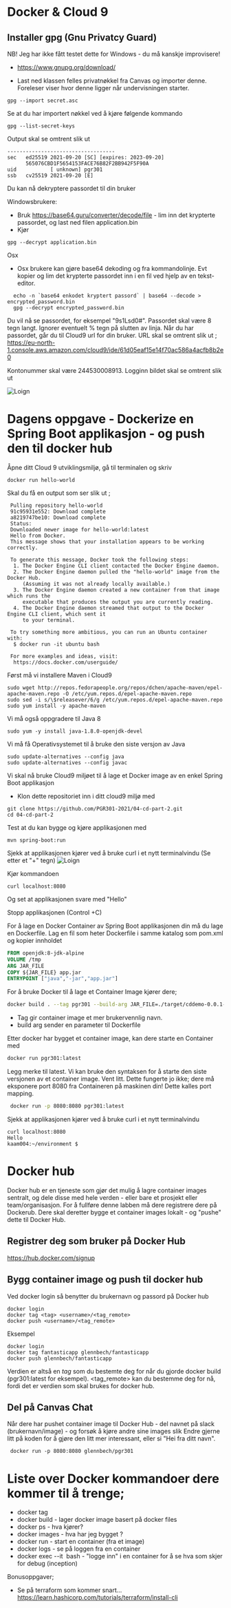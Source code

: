 # Docker & Cloud 9

## Installer gpg (Gnu Privatcy Guard)

NB! Jeg har ikke fått testet dette for Windows - du må kanskje improvisere!

* https://www.gnupg.org/download/

* Last ned klassen felles privatnøkkel fra Canvas og importer denne. Foreleser viser hvor denne ligger når undervisningen starter. 

```
gpg --import secret.asc
```

Se at du har importert nøkkel ved å kjøre følgende kommando
```
gpg --list-secret-keys
```

Output skal se omtrent slik ut 
```
-----------------------------------
sec   ed25519 2021-09-20 [SC] [expires: 2023-09-20]
      565076CBD1F5654153FACE76B82F2BB942F5F90A
uid           [ unknown] pgr301
ssb   cv25519 2021-09-20 [E]
```

Du kan nå dekryptere passordet til din bruker 

Windowsbrukere: 

* Bruk https://base64.guru/converter/decode/file - lim inn det krypterte passordet, og last ned filen application.bin
* Kjør 
```
gpg --decrypt application.bin
```

Osx

* Osx brukere kan gjøre base64 dekoding og fra kommandolinje. Evt kopier og lim det krypterte passordet inn i en fil 
ved hjelp av en tekst-editor.

```
  echo -n `base64 enkodet kryptert passord` | base64 --decode > encrypted_password.bin
  gpg --decrypt encrypted_password.bin
```

Du vil nå se passordet, for eksempel "9s1Lsd0#". Passordet skal være 8 tegn langt. Ignorer eventuelt % tegn på slutten av linja. 
Når du har passordet, går du til Cloud9 url for din bruker. URL skal se omtrent slik ut ; https://eu-north-1.console.aws.amazon.com/cloud9/ide/61d05eaf15e14f70ac586a4acfb8b2e0

Kontonummer skal være 244530008913. Logginn bildet skal se omtrent slik ut

<img title="Login" alt="Loign" src="img/1.png">

# Dagens oppgave - Dockerize en Spring Boot applikasjon - og push den til docker hub

Åpne ditt Cloud 9 utviklingsmiljø, gå til terminalen og skriv 

```docker run hello-world``` 

Skal du få en output som ser slik ut ; 

```Unable to find image hello-world:latest locally
 Pulling repository hello-world
 91c95931e552: Download complete
 a8219747be10: Download complete
 Status: 
 Downloaded newer image for hello-world:latest
 Hello from Docker.
 This message shows that your installation appears to be working correctly.

 To generate this message, Docker took the following steps:
  1. The Docker Engine CLI client contacted the Docker Engine daemon.
  2. The Docker Engine daemon pulled the "hello-world" image from the Docker Hub.
     (Assuming it was not already locally available.)
  3. The Docker Engine daemon created a new container from that image which runs the
     executable that produces the output you are currently reading.
  4. The Docker Engine daemon streamed that output to the Docker Engine CLI client, which sent it
     to your terminal.

 To try something more ambitious, you can run an Ubuntu container with:
  $ docker run -it ubuntu bash

 For more examples and ideas, visit:
  https://docs.docker.com/userguide/

```

Først må vi installere Maven i Cloud9
```
sudo wget http://repos.fedorapeople.org/repos/dchen/apache-maven/epel-apache-maven.repo -O /etc/yum.repos.d/epel-apache-maven.repo
sudo sed -i s/\$releasever/6/g /etc/yum.repos.d/epel-apache-maven.repo
sudo yum install -y apache-maven
```

Vi må også oppgradere til Java 8

```
sudo yum -y install java-1.8.0-openjdk-devel
```

Vi må få Operativsystemet til å bruke den siste versjon av Java
```
sudo update-alternatives --config java
sudo update-alternatives --config javac
```

Vi skal nå bruke Cloud9 miljøet til å lage et Docker image av en enkel Spring Boot applikasjon

* Klon dette repositoriet inn i ditt cloud9 miljø med 

```
git clone https://github.com/PGR301-2021/04-cd-part-2.git
cd 04-cd-part-2
```

Test at du kan bygge og kjøre applikasjonen med 

```
mvn spring-boot:run
```
Sjekk at applikasjonen kjører ved å bruke curl i et nytt terminalvindu (Se etter et "+" tegn)
<img title="Login" alt="Loign" src="img/2.png">

Kjør kommandoen
```
curl localhost:8080                                                                                                            
```
Og set at applikasjonen svare med "Hello"

Stopp applikasjonen (Control +C) 

For å lage en Docker Container av Spring Boot applikasjonen din må du lage en Dockerfile. Lag en fil som heter
Dockerfile i samme katalog som pom.xml og kopier innholdet

```dockerfile
FROM openjdk:8-jdk-alpine
VOLUME /tmp
ARG JAR_FILE
COPY ${JAR_FILE} app.jar
ENTRYPOINT ["java","-jar","app.jar"]
```

For å bruke Docker til å lage et Container Image kjører dere; 
```sh
docker build . --tag pgr301 --build-arg JAR_FILE=./target/cddemo-0.0.1-SNAPSHOT.jar 
```

* Tag gir container image et mer brukervennlig navn. 
* build arg sender en parameter til Dockerfile

Etter docker har bygget et container image, kan dere starte en Container med  

```sh
docker run pgr301:latest
```

Legg merke til latest. Vi kan bruke den syntaksen for å starte den siste versjonen av et container image. 
Vent litt. Dette fungerte jo ikke; dere må eksponere port 8080 fra Containeren på maskinen din! Dette kalles port mapping. 

```bash
 docker run -p 8080:8080 pgr301:latest
 ```

Sjekk at applikasjonen kjører ved å bruke curl i et nytt terminalvindu

```
curl localhost:8080                                                                                                            
Hello
kaam004:~/environment $ 
```

# Docker hub
 
Docker hub er en tjeneste som gjør det mulig å lagre container images sentralt, og dele disse med hele verden - eller bare et prosjekt eller team/organisasjon. 
For å fullføre denne labben må dere registrere dere på Dockerub. Dere skal deretter bygge et container images lokalt - og "pushe" dette til Docker Hub.

## Registrer deg som bruker på Docker Hub

https://hub.docker.com/signup

## Bygg container image og push til docker hub

Ved docker login så benytter du brukernavn og passord på Docker hub
```
docker login
docker tag <tag> <username>/<tag_remote>
docker push <username>/<tag_remote>
```

Eksempel

```
docker login
docker tag fantasticapp glennbech/fantasticapp
docker push glennbech/fantasticapp
```

Verdien <tag> er altså en *tag* som du bestemte deg for når du gjorde docker build (pgr301:latest for eksempel). <tag_remote> kan du bestemme deg for nå, fordi det er verdien som 
skal brukes for docker hub. 

## Del på Canvas Chat

Når dere har pushet container image til Docker Hub - del navnet på slack (brukernavn/image) - og forsøk å kjøre andre sine images slik 
Endre gjerne litt på koden for å gjøre den litt mer interessant, eller si "Hei fra ditt navn".

```
 docker run -p 8080:8080 glennbech/pgr301
```

# Liste over Docker kommandoer dere kommer til å trenge;

* docker tag
* docker build - lager docker image basert på docker files
* docker ps - hva kjører?
* docker images - hva har jeg bygget ?
* docker run - start en container (fra et image)
* docker logs - se på loggen fra en container
* docker exec --it <image> bash - "logge inn" i en container for å se hva som skjer for debug (inception)

Bonusoppgaver; 

- Se på terraform som kommer snart...  https://learn.hashicorp.com/tutorials/terraform/install-cli